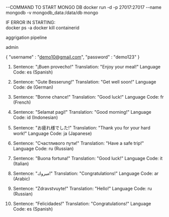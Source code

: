 --COMMAND TO START MONGO DB
docker run -d -p 27017:27017 --name mongodb -v mongodb_data:/data/db mongo

IF ERROR IN STARTING:   
        docker ps -a
        docker kill containerid
         
aggrigation pipeline


admin

{
    "username" : "demo10@gmail.com",
    "password" : "demo123"
}



1. Sentence: "¡Buen provecho!"
   Translation: "Enjoy your meal!"
   Language Code: es (Spanish)


2. Sentence: "Gute Besserung!"
   Translation: "Get well soon!"
   Language Code: de (German)


3. Sentence: "Bonne chance!"
   Translation: "Good luck!"
   Language Code: fr (French)


4. Sentence: "Selamat pagi!"
   Translation: "Good morning!"
   Language Code: id (Indonesian)


5. Sentence: "お疲れ様でした!"
   Translation: "Thank you for your hard work!"
   Language Code: ja (Japanese)


6. Sentence: "Счастливого пути!"
   Translation: "Have a safe trip!"
   Language Code: ru (Russian)


7. Sentence: "Buona fortuna!"
   Translation: "Good luck!"
   Language Code: it (Italian)


8. Sentence: "مبروك!"
   Translation: "Congratulations!"
   Language Code: ar (Arabic)


9. Sentence: "Zdravstvuyte!"
   Translation: "Hello!"
   Language Code: ru (Russian)


10. Sentence: "Felicidades!"
    Translation: "Congratulations!"
    Language Code: es (Spanish)

